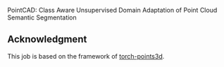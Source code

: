 PointCAD:  Class Aware Unsupervised Domain Adaptation of Point Cloud Semantic Segmentation


## Acknowledgment
This job is based on the framework of [torch-points3d](https://github.com/nicolas-chaulet/torch-points3d).
